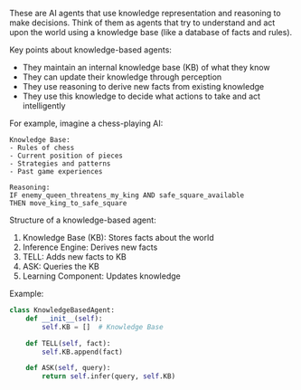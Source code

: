 These are AI agents that use knowledge representation and reasoning to make decisions. Think of them as agents that try to understand and act upon the world using a knowledge base (like a database of facts and rules).

Key points about knowledge-based agents:
- They maintain an internal knowledge base (KB) of what they know
- They can update their knowledge through perception
- They use reasoning to derive new facts from existing knowledge
- They use this knowledge to decide what actions to take and act intelligently

For example, imagine a chess-playing AI:
```
Knowledge Base:
- Rules of chess
- Current position of pieces
- Strategies and patterns
- Past game experiences

Reasoning:
IF enemy_queen_threatens_my_king AND safe_square_available
THEN move_king_to_safe_square
```


Structure of a knowledge-based agent:
  1. Knowledge Base (KB): Stores facts about the world
  2. Inference Engine: Derives new facts
  3. TELL: Adds new facts to KB
  4. ASK: Queries the KB
  5. Learning Component: Updates knowledge

Example:
```python
class KnowledgeBasedAgent:
    def __init__(self):
        self.KB = []  # Knowledge Base

    def TELL(self, fact):
        self.KB.append(fact)

    def ASK(self, query):
        return self.infer(query, self.KB)
```
